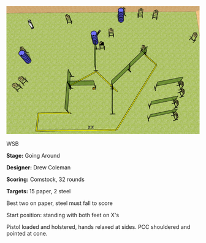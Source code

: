 ![Going Around](Stage%20Design.png)

WSB

<b>Stage:</b> Going Around

<b>Designer:</b> Drew Coleman

<b>Scoring:</b> Comstock, 32 rounds

<b>Targets: </b>15 paper, 2 steel

Best two on paper, steel must fall to score

Start position: standing with both feet on X's

Pistol loaded and holstered, hands relaxed at sides. PCC shouldered and pointed at cone.
